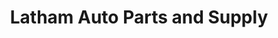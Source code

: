 ---
title: "Latham Auto Parts and Supply"
url: /latham/latham-auto-parts-and-supply/
shop: car parts
---